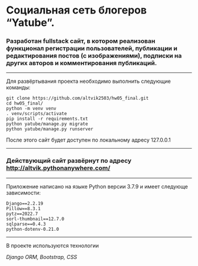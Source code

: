 # Социальная сеть блогеров “Yatube”.

### Разработан fullstack сайт, в котором реализован функционал регистрации пользователей, публикации и редактирования постов (с изображениями), подписки на других авторов и комментирования публикаций.
___
Для развёртывания проекта необходимо выполнить следующие команды:
 ```
git clone https://github.com/altvik2503/hw05_final.git
cd hw05_final/
python -m venv venv
. venv/scripts/activate
pip install -r requirements.txt
python yatube/manage.py migrate
python yatube/manage.py runserver
```
После этого сайт будет доступен по локальному адресу 127.0.0.1
___
### Действующий сайт развёрнут по адресу http://altvik.pythonanywhere.com/
___
Приложение написано на языке Python версии 3.7.9 и имеет следующе зависимости:
```
Django==2.2.19
Pillow==8.3.1
pytz==2022.7
sorl-thumbnail==12.7.0
sqlparse==0.4.3
python-dotenv-0.21.0
```
___
В проекте используются технологии

*Django ORM, Bootstrap, CSS*

